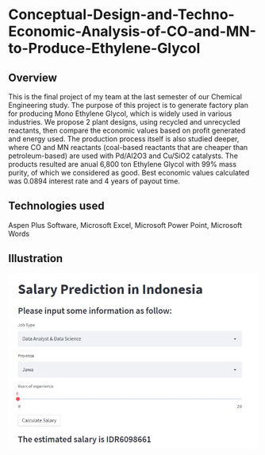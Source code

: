 # Conceptual-Design-and-Techno-Economic-Analysis-of-CO-and-MN-to-Produce-Ethylene-Glycol

## Overview
This is the final project of my team at the last semester of our Chemical Engineering study. The purpose of this project is to generate factory plan for producing Mono Ethylene Glycol, which is widely used in various industries. We propose 2 plant designs, using recycled and unrecycled reactants, then compare the economic values based on profit generated and energy used. The production process itself is also studied deeper, where CO and MN reactants (coal-based reactants that are cheaper than petroleum-based) are used with Pd/Al2O3 and Cu/SiO2 catalysts. The products resulted are anual 6,800 ton Ethylene Glycol with 99% mass purity, of which we considered as good. Best economic values calculated was 0.0894 interest rate and 4 years of payout time.

## Technologies used
Aspen Plus Software, Microsoft Excel, Microsoft Power Point, Microsoft Words

## Illustration
![alt text](https://github.com/cindysuyitno/Salary-Prediction-in-Indonesia/blob/main/screenshoot1.jpg)
